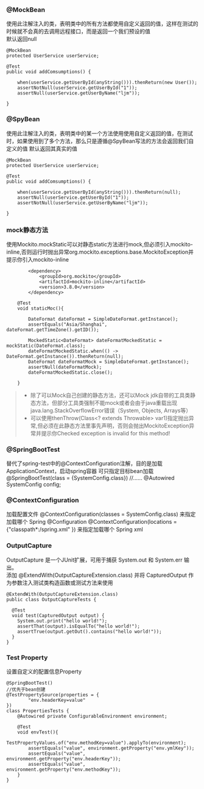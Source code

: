 

### @MockBean

使用此注解注入的类，表明类中的所有方法都使用自定义返回的值，这样在测试的时候就不会真的去调用远程接口，而是返回一个我们预设的值  
默认返回null


```
@MockBean
protected UserService userService;

@Test
public void addComsumptions() {
	
	when(userService.getUserById(anyString())).thenReturn(new User());
	assertNotNull(userService.getUserById("1"));
	assertNull(userService.getUserByName("ljm"));
	
}

```


### @SpyBean

使用此注解注入的类，表明类中的某一个方法使用使用自定义返回的值，在测试时，如果使用到了多个方法，那么只是遵循@SpyBean写法的方法会返回我们自定义的值
默认返回其真实的值


```
@MockBean
protected UserService userService;

@Test
public void addComsumptions() {
	
	when(userService.getUserById(anyString())).thenReturn(null);
	assertNull(userService.getUserById("1"));
	assertNotNull(userService.getUserByName("ljm"));
	
}

```


### mock静态方法

使用Mockito.mockStatic可以对静态static方法进行mock,但必须引入mockito-inline,否则运行时抛出异常org.mockito.exceptions.base.MockitoException并提示你引入mockito-inline
```
		<dependency>
			<groupId>org.mockito</groupId>
			<artifactId>mockito-inline</artifactId>
			<version>3.8.0</version>
		</dependency>
```

```
	@Test
	void staticMoc(){
		
		DateFormat dateFormat = SimpleDateFormat.getInstance();
		assertEquals("Asia/Shanghai", dateFormat.getTimeZone().getID());
		
		MockedStatic<DateFormat> dateFormatMockedStatic = mockStatic(DateFormat.class);
		dateFormatMockedStatic.when(() -> DateFormat.getInstance()).thenReturn(null);
		DateFormat dateFormatMock = SimpleDateFormat.getInstance();
		assertNull(dateFormatMock);
		dateFormatMockedStatic.close();
		
	}
```

>- 除了可以Mock自己创建的静态方法，还可以Mock jdk自带的工具类静态方法，但部分工具类强制不能mock或者会由于java重载出现java.lang.StackOverflowError错误（System, Objects, Arrays等）
>- 可以使用thenThrow(Class<? extends Throwable> var1)指定抛出异常,但必须在此静态方法里事先声明，否则会抛出MockitoException异常并提示你Checked exception is invalid for this method!


### @SpringBootTest
替代了spring-test中的@ContextConfiguration注解，目的是加载ApplicationContext，启动spring容器
可只指定目标bean加载
@SpringBootTest(class = {SystemConfig.class})
//......
@Autowired SystemConfig config;


### @ContextConfiguration

加载配置文件
@ContextConfiguration(classes = SystemConfig.class) 来指定加载哪个 Spring @Configuration
@ContextConfiguration(locations = {"classpath*:/spring.xml" }) 来指定加载哪个 Spring xml


### OutputCapture
OutputCapture 是一个JUnit扩展，可用于捕获 System.out 和 System.err 输出。  
添加 @ExtendWith(OutputCaptureExtension.class) 并将 CapturedOutput 作为参数注入测试类构造函数或测试方法来使用

```
@ExtendWith(OutputCaptureExtension.class)
public class OutputCaptureTests {

  @Test
  void test(CapturedOutput output) {
    System.out.print("hello world!");
    assertThat(output).isEqualTo("hello world!");
    assertTrue(output.getOut().contains("hello world!"));
  }
}
```

### Test Property
设置自定义的配置信息Property

```
@SpringBootTest()
//优先于bean创建
@TestPropertySource(properties = {
		"env.headerKey=value"
})
class PropertiesTests {
	@Autowired private ConfigurableEnvironment environment;

	@Test
	void envTest(){
		TestPropertyValues.of("env.methodKey=value").applyTo(environment);
		assertEquals("value", environment.getProperty("env.ymlKey"));
		assertEquals("value", environment.getProperty("env.headerKey"));
		assertEquals("value", environment.getProperty("env.methodKey"));
	}
}	
```


